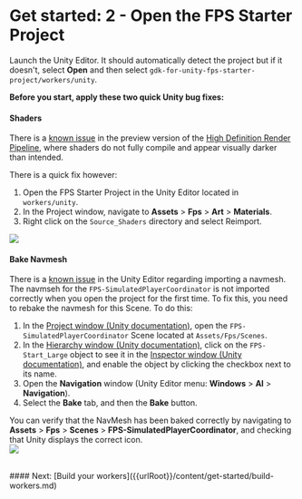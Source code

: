 # Get started: 2 - Open the FPS Starter Project

Launch the Unity Editor. It should automatically detect the project but if it doesn't, select **Open** and then select `gdk-for-unity-fps-starter-project/workers/unity`.

**Before you start, apply these two quick Unity bug fixes:**

#### Shaders
There is a [known issue]({{urlRoot}}/known-issues) in the preview version of the [High Definition Render Pipeline](https://blogs.unity3d.com/2018/03/16/the-high-definition-render-pipeline-focused-on-visual-quality/), where shaders do not fully compile and appear visually darker than intended.

There is a quick fix however:

1. Open the FPS Starter Project in the Unity Editor located in `workers/unity`.
2. In the Project window, navigate to **Assets** > **Fps** > **Art** > **Materials**.
3. Right click on the `Source_Shaders` directory and select Reimport.

<img src="{{assetRoot}}assets/shader-fix.png" style="margin: 0 auto; display: block;" />

#### Bake Navmesh
There is a [known issue]({{urlRoot}}/known-issues) in the Unity Editor regarding importing a navmesh. The navmseh for the `FPS-SimulatedPlayerCoordinator` is not imported correctly when you open the project for the first time. To fix this, you need to rebake the navmesh for this Scene. To do this:

1. In the [Project window (Unity documentation)](https://docs.unity3d.com/Manual/ProjectView.html), open the `FPS-SimulatedPlayerCoordinator` Scene located at `Assets/Fps/Scenes`.
2. In the [Hierarchy window (Unity documentation)](https://docs.unity3d.com/Manual/Hierarchy.html), click on the `FPS-Start_Large` object to see it in the [Inspector window (Unity documentation)](https://docs.unity3d.com/Manual/UsingTheInspector.html), and enable the object by clicking the checkbox next to its name.
3. Open the **Navigation** window (Unity Editor menu: **Windows** > **AI** > **Navigation**).
4. Select the **Bake** tab, and then the **Bake** button.

You can verify that the NavMesh has been baked correctly by navigating to **Assets** > **Fps** > **Scenes** > **FPS-SimulatedPlayerCoordinator**, and checking that Unity displays the correct icon.
<img src="{{assetRoot}}assets/navmesh-fixed.png" style="margin: 0 auto; display: block;" />


<br/>
#### Next: [Build your workers]({{urlRoot}}/content/get-started/build-workers.md)

